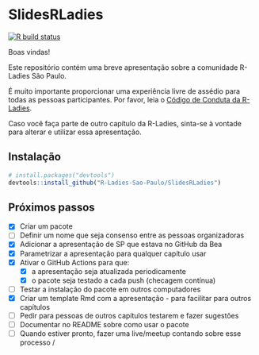 
<!-- README.md is generated from README.Rmd. Please edit that file -->

# SlidesRLadies

<!-- badges: start -->

[![R build
status](https://github.com/R-Ladies-Sao-Paulo/SlidesRLadies/workflows/R-CMD-check/badge.svg)](https://github.com/R-Ladies-Sao-Paulo/SlidesRLadies/actions)
<!-- badges: end -->

Boas vindas\!

Este repositório contém uma breve apresentação sobre a comunidade
R-Ladies São Paulo.

É muito importante proporcionar uma experiência livre de assédio para
todas as pessoas participantes. Por favor, leia o [Código de Conduta da
R-Ladies](https://github.com/rladies/starter-kit/wiki/Code-of-Conduct#portuguese).

Caso você faça parte de outro capítulo da R-Ladies, sinta-se à vontade
para alterar e utilizar essa apresentação.

## Instalação

``` r
# install.packages("devtools")
devtools::install_github("R-Ladies-Sao-Paulo/SlidesRLadies")
```

## Próximos passos

  - [x] Criar um pacote
  - [ ] Definir um nome que seja consenso entre as pessoas organizadoras
  - [x] Adicionar a apresentação de SP que estava no GitHub da Bea
  - [x] Parametrizar a apresentação para qualquer capítulo usar
  - [x] Ativar o GitHub Actions para que:
      - [x] a apresentação seja atualizada periodicamente
      - [x] o pacote seja testado a cada push (checagem contínua)
  - [ ] Testar a instalação do pacote em outros computadores
  - [x] Criar um template Rmd com a apresentação - para facilitar para
    outros capítulos
  - [ ] Pedir para pessoas de outros capítulos testarem e fazer
    sugestões
  - [ ] Documentar no README sobre como usar o pacote
  - [ ] Quando estiver pronto, fazer uma live/meetup contando sobre esse
    processo /
